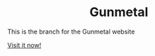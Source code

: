 <h1 align="center">Gunmetal</h1>

This is the branch for the Gunmetal website

<a href="https://gunmetal.vuw.nu">Visit it now!</a>
